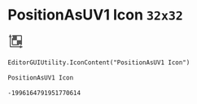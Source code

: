 # PositionAsUV1 Icon `32x32`
<img src="/img/PositionAsUV1%20Icon.png" width=32 height=32>

``` CSharp
EditorGUIUtility.IconContent("PositionAsUV1 Icon")
```
```
PositionAsUV1 Icon
```
```
-1996164791951770614
```
